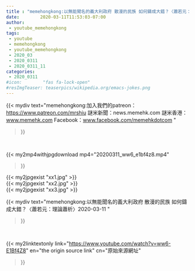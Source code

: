 ```yaml
---
title : "memehongkong:以無能聞名的義大利政府 散漫的民族 如何鑄成大錯？〈蕭若元：理論蕭析〉2020-03-11 "
date:        2020-03-11T11:53:03-07:00
author:
 - youtube_memehongkong
tags:
 - youtube
 - memehongkong
 - youtube_memehongkong
 - 2020_03
 - 2020_0311
 - 2020_0311_11
categories:
 - 2020_0311
#icon:        "fas fa-lock-open"
#resImgTeaser: teaserpics/wikipedia.org/emacs-jokes.png
---
```


{{< mydiv text="memehongkong:加入我們的patreon：https://www.patreon.com/mrshiu 謎米新聞：news.memehk.com 謎米香港： www.memehk.com Facebook：www.facebook.com/memehkdotcom "
>}}
<br>


{{< my2mp4withjpgdownload mp4="20200311_ww6_e1bf4z8.mp4"
>}}

{{< my2jpgexist "xx1.jpg" >}}<br>
{{< my2jpgexist "xx2.jpg" >}}<br>
{{< my2jpgexist "xx3.jpg" >}}<br>



{{< mydiv text="memehongkong:以無能聞名的義大利政府 散漫的民族 如何鑄成大錯？〈蕭若元：理論蕭析〉2020-03-11 "
>}}
<br>

{{< my2linktextonly link="https://www.youtube.com/watch?v=ww6-E1Bf4Z8"
en="the origin source link" cn="原始來源網址"
>}}


<br>

